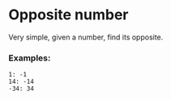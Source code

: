 # Opposite number

Very simple, given a number, find its opposite.
### Examples:
```
1: -1
14: -14
-34: 34
```